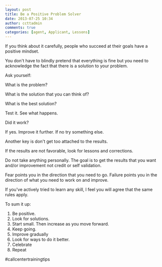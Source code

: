 ```yaml
---
layout: post
title: Be a Positive Problem Solver
date: 2013-07-25 10:34
author: ccttadmin
comments: true
categories: [agent, Applicant, Lessons]
---
```

If you think about it carefully, people who succeed at their goals have a positive mindset.

You don't have to blindly pretend that everything is fine but you need to acknowledge the fact that there is a solution to your problem.

Ask yourself:

What is the problem?

What is the solution that you can think of?

What is the best solution?

Test it. See what happens.

Did it work?

If yes. Improve it further. If no try something else.

Another key is don't get too attached to the results.

If the results are not favorable, look for lessons and corrections.

Do not take anything personally. The goal is to get the results that you want and/or improvement not credit or self validation.

Fear points you in the direction that you need to go. Failure points you in the direction of what you need to work on and improve.

If you've actively tried to learn any skill, I feel you will agree that the same rules apply.

To sum it up:

<ol>
<li>Be positive.</li>
<li>Look for solutions.</li>
<li>Start small. Then increase as you move forward.</li>
<li>Keep going.</li>
<li>Improve gradually</li>
<li>Look for ways to do it better.</li>
<li>Celebrate</li>
<li>Repeat</li>
</ol>

#callcentertrainingtips
